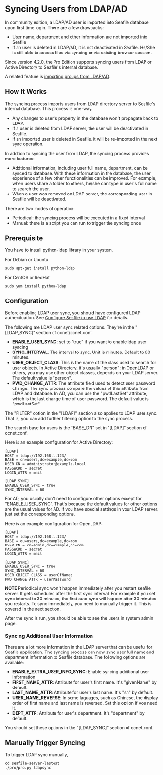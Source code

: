# Syncing Users from LDAP/AD

In community edition, a LDAP/AD user is imported into Seafile database upon first time login. There are a few drawbacks:

* User name, department and other information are not imported into Seafile
* If an user is deleted in LDAP/AD, it is not deactivated in Seafile. He/She is still able to access files via syncing or via existing browser session.

Since version 4.2.0, the Pro Edition supports syncing users from LDAP or Active Directory to Seafile's internal database.

A related feature is [importing groups from LDAP/AD](ladp_group_sync.md).

## How It Works

The syncing process imports users from LDAP directory server to Seafile's internal database. This process is one-way.

* Any changes to user's property in the database won't propagate back to LDAP.
* If a user is deleted from LDAP server, the user will be deactivated in Seafile.
* If an imported user is deleted in Seafile, it will be re-imported in the next sync operation.

In addtion to syncing the user from LDAP, the syncing process provides more features:

* Addtional information, including user full name, department, can be synced to database. With these information in the database, the user experience of a few other functionalities can be improved. For example, when users share a folder to others, he/she can type in user's full name to search the user.
* When a user was removed on LDAP server, the corresponding user in Seafile will be deactivated.

There are two modes of operation:

* Periodical: the syncing process will be executed in a fixed interval
* Manual: there is a script you can run to trigger the syncing once

## Prerequisite

You have to install python-ldap library in your system.

For Debian or Ubuntu

```
sudo apt-get install python-ldap
```

For CentOS or RedHat

```
sudo yum install python-ldap
```

## Configuration

Before enabling LDAP user sync, you should have configured LDAP authentication. See [Configure Seafile to use LDAP](using_ldap.md) for details.

The following are LDAP user sync related options. They're in the "[LDAP_SYNC]" section of ccnet/ccnet.conf.

* **ENABLE_USER_SYNC**: set to "true" if you want to enable ldap user syncing
* **SYNC_INTERVAL**: The interval to sync. Unit is minutes. Default to 60 minutes.
* **USER_OBJECT_CLASS**: This is the name of the class used to search for user objects. In Active Directory, it's usually "person"; in OpenLDAP or others, you may use other object classes, depends on your LDAP server. The default value is "person".
* **PWD_CHANGE_ATTR**: The attribute field used to detect user password change. The sync process compare the values of this attribute from LDAP and database. In AD, you can use the "pwdLastSet" attribute, which is the last change time of user password. The default value is "pwdLastSet".

The "FILTER" option in the "[LDAP]" section also applies to LDAP user sync. That is, you can add further filtering option to the sync process.

The search base for users is the "BASE_DN" set in "[LDAP]" section of ccnet.conf. 

Here is an example configuration for Active Directory:

```
[LDAP]
HOST = ldap://192.168.1.123/
BASE = cn=users,dc=example,dc=com
USER_DN = administrator@example.local
PASSWORD = secret
LOGIN_ATTR = mail

[LDAP_SYNC]
ENABLE_USER_SYNC = true
SYNC_INTERVAL = 60
```

For AD, you usually don't need to configure other options except for "ENABLE_USER_SYNC". That's because the default values for other options are the usual values for AD. If you have special settings in your LDAP server, just set the corresponding options.

Here is an example configuration for OpenLDAP:

```
[LDAP]
HOST = ldap://192.168.1.123/
BASE = ou=users,dc=example,dc=com
USER_DN = cn=admin,dc=example,dc=com
PASSWORD = secret
LOGIN_ATTR = mail

[LDAP_SYNC]
ENABLE_USER_SYNC = true
SYNC_INTERVAL = 60
USER_OBJECT_CLASS = userOfNames
PWD_CHANGE_ATTR = userPassword
```

**NOTE** Periodical sync won't happen immediately after you restart seafile server. It gets scheduled after the first sync interval. For example if you set sync interval to 30 minutes, the first auto sync will happen after 30 minutes you restarts. To sync immediately, you need to manually trigger it. This is covered in the next section.

After the sync is run, you should be able to see the users in system admin page.

### Syncing Additional User Information

There are a lot more information in the LDAP server that can be useful for Seafile application. The syncing process can now sync user full name and department information to Seafile database. The following options are available:

* **ENABLE_EXTRA_USER_INFO_SYNC**: Enable syncing additional user information.
* **FIRST_NAME_ATTR**: Attribute for user's first name. It's "givenName" by default.
* **LAST_NAME_ATTR**: Attribute for user's last name. It's "sn" by default.
* **USER_NAME_REVERSE**: In some laguages, such as Chinese, the display order of first name and last name is reversed. Set this option if you need it.
* **DEPT_ATTR**: Attribute for user's department. It's "department" by default.

You should set these options in the "[LDAP_SYNC]" section of ccnet.conf.

## Manually Trigger Syncing

To trigger LDAP sync manually,

```
cd seafile-server-lastest
./pro/pro.py ldapsync
```
